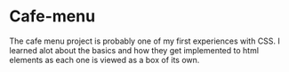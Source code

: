 # Cafe-menu


The cafe menu project is probably one of my first experiences with CSS. I learned alot about the basics and how they get implemented to html elements as each one is viewed as a box of its own.
